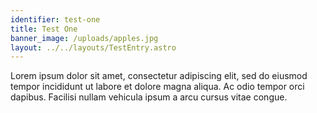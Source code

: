 ```yaml
---
identifier: test-one
title: Test One
banner_image: /uploads/apples.jpg
layout: ../../layouts/TestEntry.astro
---
```

Lorem ipsum dolor sit amet, consectetur adipiscing elit, sed do eiusmod tempor incididunt ut labore et dolore magna aliqua. Ac odio tempor orci dapibus. Facilisi nullam vehicula ipsum a arcu cursus vitae congue.